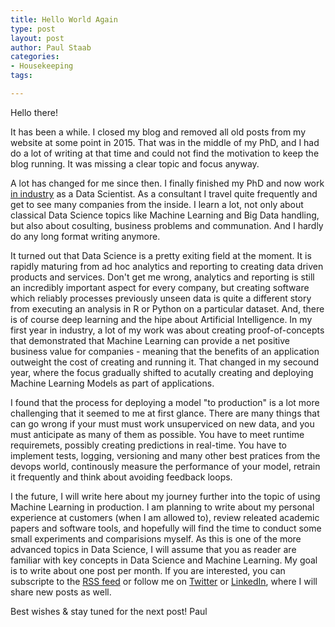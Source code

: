 ```yaml
---
title: Hello World Again
type: post
layout: post
author: Paul Staab
categories:     
- Housekeeping
tags:

---
```


Hello there!

It has been a while. I closed my blog and removed all old posts from my
website at some point in 2015. That was in the middle of my PhD,
and I had do a lot of writing at that time and could not find the motivation to
keep the blog running. It was missing a clear topic and focus anyway.

A lot has changed for me since then. I finally finished my PhD and now
work [in industry](https://www.mvise.de/) as a Data Scientist. As a consultant
I travel quite frequently and get to see many companies from the inside. I
learn a lot, not only about classical Data Science topics like Machine Learning
and Big Data handling, but also about cosulting, business problems and
communation. And I hardly do any long format writing anymore.

It turned out that Data Science is a pretty exiting field at the moment. It is rapidly
maturing from ad hoc analytics and reporting to creating data driven products
and services. Don't get me wrong, analytics and reporting is still an incredibly
important aspect for every company, but creating software which reliably processes
previously unseen data is quite a different story from executing an analysis in R or Python
on a particular dataset. And, there is of course deep learning and the hipe about
Artificial Intelligence. In my first year in industry, a lot of my work was about
creating proof-of-concepts that demonstrated that Machine Learning can provide
a net positive business value for companies - meaning that the benefits of an
application outweight the cost of creating and running it. That changed in my
secound year, where the focus gradually shifted to acutally creating and deploying
Machine Learning Models as part of applications.

I found that the process for deploying a model "to production" is a lot more
challenging that it seemed to me at first glance. There are many things
that can go wrong if your must must work unsuperviced on new data, and you must
anticipate as many of them as possible. You have to meet runtime requiremets,
possibly creating predictions in real-time. You have to
implement tests, logging, versioning and many other best pratices from the devops
world, continously measure the performance of your model, retrain it frequently
and think about avoiding feedback loops.

I the future, I will write here about my journey further into the topic of using
Machine Learning in production. I am planning to write about my personal experience
at customers (when I am allowed to), review releated academic papers and software tools, and
hopefully will find the time to conduct some small experiments and comparisions
myself. As this is one of the more advanced topics in Data Science, I will assume
that you as reader are familiar with key concepts in Data Science and Machine Learning.
My goal is to write about one post per month. If you are interested, you can
subscripte to the [RSS feed](https://paulstaab.de/feed.xml) or follow me on
[Twitter](https://twitter.com/paulstaab) or
[LinkedIn](https://de.linkedin.com/in/paulstaab), where I will share new posts as well.

Best wishes & stay tuned for the next post!
Paul
